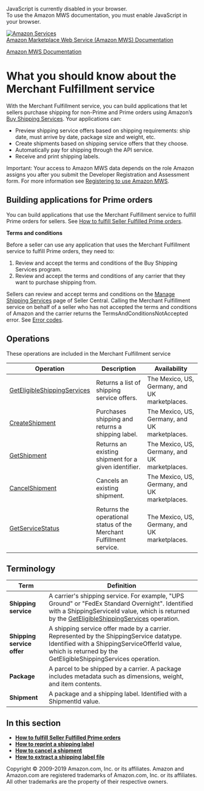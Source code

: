 <div id="MWSDX_noscript">

JavaScript is currently disabled in your browser.  
To use the Amazon MWS documentation, you must enable JavaScript in your
browser.

</div>

<div id="MWSDX_divtop">

[![Amazon
Services](https://images-na.ssl-images-amazon.com/images/G/08/mwsportal/fr_FR/amazonservices.gif
"Amazon Services")](http://services.amazon.fr)  
<span id="MWSDX_titlebar">[Amazon Marketplace Web Service (Amazon MWS)
Documentation](https://developer.amazonservices.fr/gp/mws/docs.html)</span>

</div>

<div id="MWSDX_divbottom">

<div id="MWSDX_divleft">

<div id="MWSDX_toc">

</div>

</div>

<div id="MWSDX_divright">

<div id="MWSDX_content">

<span id="MWSDX_breadcrumbs">[Amazon MWS
Documentation](https://developer.amazonservices.fr/gp/mws/docs.html)</span>

<div id="MerchFulfill_Overview" class="nested0">

# What you should know about the Merchant Fulfillment service

<div class="body">

<div class="section">

With the <span class="ph">Merchant Fulfillment service</span>, you can
build applications that let sellers purchase shipping for non-Prime and
Prime orders using Amazon’s [Buy Shipping
Services](https://sellercentral.amazon.co.uk/gp/help/200202220). Your
applications can:

  - Preview shipping service offers based on shipping requirements: ship
    date, must arrive by date, package size and weight, etc.
  - Create shipments based on shipping service offers that they choose.
  - Automatically pay for shipping through the API service.
  - Receive and print shipping labels.

<div class="note important">

<span class="importanttitle">Important:</span> Your access to
<span class="ph">Amazon MWS</span> data depends on the role Amazon
assigns you after you submit the <span class="ph">Developer Registration
and Assessment form</span>. For more information see [Registering to use
Amazon MWS](../dev_guide/DG_Registering.html#DG_Registering).

</div>

</div>

<div class="section">

## Building applications for Prime orders

You can build applications that use the <span class="ph">Merchant
Fulfillment service</span> to fulfill Prime orders for sellers. See [How
to fulfill Seller Fulfilled Prime
orders](MerchFulfill_HowToUseForPrime.html).

**Terms and conditions**

Before a seller can use any application that uses the
<span class="ph">Merchant Fulfillment service</span> to fulfill Prime
orders, they need to:

1.  Review and accept the terms and conditions of the Buy Shipping
    Services program.
2.  Review and accept the terms and conditions of any carrier that they
    want to purchase shipping from.

Sellers can review and accept terms and conditions on the [Manage
Shipping
Services](https://sellercentral.amazon.co.uk/gp/shipping-manager/terms-and-conditions.html/ref=ag_xx_cont_201950090)
page of Seller Central. Calling the Merchant Fulfillment service on
behalf of a seller who has not accepted the terms and conditions of
Amazon and the carrier returns the
<span class="keyword parmname">TermsAndConditionsNotAccepted</span>
error. See [Error codes](MerchFulfill_ErrorCodes.html).

</div>

<div class="section">

## Operations

These operations are included in the <span class="ph">Merchant
Fulfillment
service</span>

<div class="tablenoborder">

| Operation                                                                                                                                        | Description                                                                                                         | Availability                                                          |
| ------------------------------------------------------------------------------------------------------------------------------------------------ | ------------------------------------------------------------------------------------------------------------------- | --------------------------------------------------------------------- |
| [GetEligibleShippingServices](MerchFulfill_GetEligibleShippingServices.html "Returns a list of shipping service offers.")                        | <span class="ph">Returns a list of shipping service offers.</span>                                                  | <span class="ph">The Mexico, US, Germany, and UK marketplaces.</span> |
| [CreateShipment](MerchFulfill_CreateShipment.html)                                                                                               | <span class="ph">Purchases shipping and returns a shipping label.</span>                                            | <span class="ph">The Mexico, US, Germany, and UK marketplaces.</span> |
| [GetShipment](MerchFulfill_GetShipment.html "Returns an existing shipment for a given identifier.")                                              | <span class="ph">Returns an existing shipment for a given identifier.</span>                                        | <span class="ph">The Mexico, US, Germany, and UK marketplaces.</span> |
| [CancelShipment](MerchFulfill_CancelShipment.html "Cancels an existing shipment.")                                                               | <span class="ph">Cancels an existing shipment.</span>                                                               | <span class="ph">The Mexico, US, Germany, and UK marketplaces.</span> |
| [GetServiceStatus](../fba_outbound/MWS_GetServiceStatus.html "Returns the operational status of the Fulfillment Outbound Shipment API section.") | <span class="ph">Returns the operational status of the <span class="ph">Merchant Fulfillment service</span>.</span> | <span class="ph">The Mexico, US, Germany, and UK marketplaces.</span> |

</div>

</div>

<div id="MerchFulfill_Overview__Terminology" class="section">

## Terminology

<div class="tablenoborder">

| Term                       | Definition                                                                                                                                                                                                                                                                                                                                        |
| -------------------------- | ------------------------------------------------------------------------------------------------------------------------------------------------------------------------------------------------------------------------------------------------------------------------------------------------------------------------------------------------- |
| **Shipping service**       | A carrier's shipping service. For example, "UPS Ground" or "FedEx Standard Overnight". Identified with a <span class="keyword parmname">ShippingServiceId</span> value, which is returned by the [GetEligibleShippingServices](MerchFulfill_GetEligibleShippingServices.html "Returns a list of shipping service offers.") operation.             |
| **Shipping service offer** | <span class="ph">A shipping service offer made by a carrier.</span> Represented by the <span class="keyword parmname">ShippingService</span> datatype. Identified with a <span class="keyword parmname">ShippingServiceOfferId</span> value, which is returned by the <span class="keyword apiname">GetEligibleShippingServices</span> operation. |
| **Package**                | A parcel to be shipped by a carrier. A package includes metadata such as dimensions, weight, and item contents.                                                                                                                                                                                                                                   |
| **Shipment**               | A package and a shipping label. Identified with a <span class="keyword parmname">ShipmentId</span> value.                                                                                                                                                                                                                                         |

</div>

</div>

</div>

<div class="related-links">

## In this section

  - **[How to fulfill Seller Fulfilled Prime
    orders](../merch_fulfill/MerchFulfill_HowToUseForPrime.html)**  
  - **[How to reprint a shipping
    label](../merch_fulfill/MerchFulfill_HowToGetNewShippingLabel.html)**  
  - **[How to cancel a
    shipment](../merch_fulfill/MerchFulfill_HowToCancelShipment.html)**  
  - **[How to extract a shipping label
    file](../merch_fulfill/MerchFulfill_HowToExtractShippingLabel.html)**  

</div>

</div>

<div id="MWSDX_footer">

Copyright © 2009-2019 Amazon.com, Inc. or its affiliates. Amazon and
Amazon.com are registered trademarks of Amazon.com, Inc. or its
affiliates. All other trademarks are the property of their respective
owners.

</div>

</div>

</div>

<div style="clear: both;">

</div>

</div>
